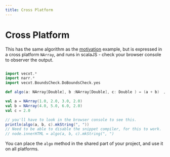 ```yaml
---
title: Cross Platform
---
```


# Cross Platform

This has the same algorithm as the [motivation](motivation.mdoc.md) example, but is expressed in a cross platform `NArray`, and runs in scalaJS - check your browser console to observer the output.

<script type="text/javascript" src="https://cdn.jsdelivr.net/gh/stdlib-js/blas@umd/browser.js"></script>

```scala mdoc:js sc:nocompile

import vecxt.*
import narr.*
import vecxt.BoundsCheck.DoBoundsCheck.yes

def algo(a: NArray[Double], b :NArray[Double], c: Double ) = (a + b)  / c

val a = NArray(1.0, 2.0, 3.0, 2.0)
val b = NArray(4.0, 5.0, 6.0, 2.0)
val c = 2.0

// you'll have to look in the browser console to see this.
println(algo(a, b, c).mkString(", "))
// Need to be able to disable the snippet compiler, for this to work.
// node.innerHTML = algo(a, b, c).mkString(", ")

```
You can place the `algo` method in the shared part of your project, and use it on all platforms.